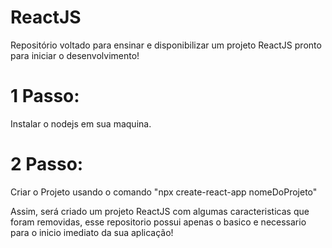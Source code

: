 # ReactJS
Repositório voltado para ensinar e disponibilizar um projeto ReactJS pronto para iniciar o desenvolvimento!


# 1 Passo:
  Instalar o nodejs em sua maquina.

# 2 Passo:
  Criar o Projeto usando o comando "npx create-react-app nomeDoProjeto"
  
Assim, será criado um projeto ReactJS com algumas caracteristicas que foram removidas, esse repositorio possui apenas o basico e necessario para o inicio imediato da sua aplicação!
